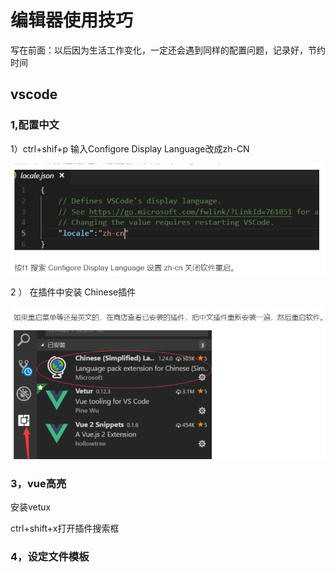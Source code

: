 # 编辑器使用技巧

写在前面：以后因为生活工作变化，一定还会遇到同样的配置问题，记录好，节约时间

## vscode

### 1,配置中文

1）ctrl+shif+p 输入Configore Display Language改成zh-CN

![1543030860110](image/1543030860110.png)

2 ） 在插件中安装 Chinese插件

![1543030876390](image/1543030876390.png)

### 3，vue高亮

安装vetux

ctrl+shift+x打开插件搜索框

### 4，设定文件模板

